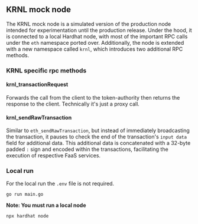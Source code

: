 ## KRNL mock node

The KRNL mock node is a simulated version of the production node intended for experimentation until the production release. Under the hood, it is connected to a local Hardhat node, with most of the important RPC calls under the `eth` namespace ported over. Additionally, the node is extended with a new namespace called `krnl`, which introduces two additional RPC methods.

### KRNL specific rpc methods

#### krnl_transactionRequest
Forwards the call from the client to the token-authority then returns the response to the client. Technically it's just a proxy call.

#### krnl_sendRawTransaction
Similar to `eth_sendRawTransaction`, but instead of immediately broadcasting the transaction, it pauses to check the end of the transaction's `input data` field for additional data. This additional data is concatenated with a 32-byte padded `:` sign and encoded within the transactions, facilitating the execution of respective FaaS services.  

### Local run
For the local run the `.env` file is not required.

```shell
go run main.go
```
**Note: You must run a local node**
```shell
npx hardhat node
```
